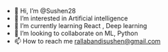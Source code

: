- 👋 Hi, I’m @Sushen28
- 👀 I’m interested in Artificial intelligence
- 🌱 I’m currently learning React , Deep learning
- 💞️ I’m looking to collaborate on ML, Python
- 📫 How to reach me rallabandisushen@gmail.com

<!---
Sushen28/Sushen28 is a ✨ special ✨ repository because its `README.md` (this file) appears on your GitHub profile.
You can click the Preview link to take a look at your changes.
--->
